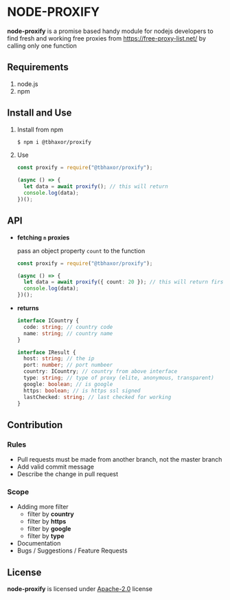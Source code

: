 # NODE-PROXIFY

**node-proxify** is a promise based handy module for nodejs developers to find fresh and working free proxies from https://free-proxy-list.net/ by calling only one function

## Requirements

1. node.js
2. npm

## Install and Use

1. Install from npm

   ```sh
   $ npm i @tbhaxor/proxify
   ```

2. Use

   ```ts
   const proxify = require("@tbhaxor/proxify");

   (async () => {
     let data = await proxify(); // this will return
     console.log(data);
   })();
   ```

## API

- **fetching `n` proxies**

  pass an object property `count` to the function

  ```ts
  const proxify = require("@tbhaxor/proxify");

  (async () => {
    let data = await proxify({ count: 20 }); // this will return first 20 proxies
    console.log(data);
  })();
  ```

- **returns**

  ```ts
  interface ICountry {
    code: string; // country code
    name: string; // country name
  }

  interface IResult {
    host: string; // the ip
    port: number; // port numbeer
    country: ICountry; // country from above interface
    type: string; // type of proxy (elite, anonymous, transparent)
    google: boolean; // is google
    https: boolean; // is https ssl signed
    lastChecked: string; // last checked for working
  }
  ```

## Contribution

### Rules

- Pull requests must be made from another branch, not the master branch
- Add valid commit message
- Describe the change in pull request

### Scope

- Adding more filter
  - filter by **country**
  - filter by **https**
  - filter by **google**
  - filter by **type**
- Documentation
- Bugs / Suggestions / Feature Requests

## License

**node-proxify** is licensed under [Apache-2.0](https://github.com/tbhaxor/node-proxifyjs/blob/master/LICENSE) license
